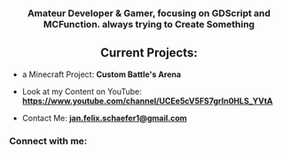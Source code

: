 <h3 align="center">Amateur Developer & Gamer, focusing on GDScript and MCFunction. always trying to Create Something</h3>

<h2 align="center">Current Projects:</h2>

- a Minecraft Project: **Custom Battle's Arena**

- Look at my Content on YouTube: **https://www.youtube.com/channel/UCEe5cV5FS7grIn0HLS_YVtA**

- Contact Me: **jan.felix.schaefer1@gmail.com**

<h3 align="left">Connect with me:</h3>
<p align="left">
</p>
